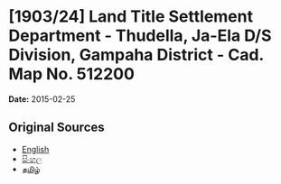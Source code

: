 # [1903/24] Land Title Settlement Department - Thudella, Ja-Ela D/S Division, Gampaha District - Cad. Map No. 512200

**Date:** 2015-02-25

## Original Sources

- [English](https://documents.gov.lk/view/extra-gazettes/2015/2/1903-24_E.pdf)
- [සිංහල](https://documents.gov.lk/view/extra-gazettes/2015/2/1903-24_S.pdf)
- [தமிழ்](https://documents.gov.lk/view/extra-gazettes/2015/2/1903-24_T.pdf)
